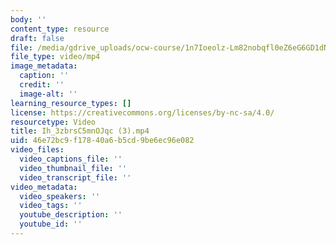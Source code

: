 ```yaml
---
body: ''
content_type: resource
draft: false
file: /media/gdrive_uploads/ocw-course/1n7Ioeolz-Lm82nobqfl0eZ6eG6GD1dNS/ih_3zbrsc5mnojqc-3.mp4
file_type: video/mp4
image_metadata:
  caption: ''
  credit: ''
  image-alt: ''
learning_resource_types: []
license: https://creativecommons.org/licenses/by-nc-sa/4.0/
resourcetype: Video
title: Ih_3zbrsC5mnOJqc (3).mp4
uid: 46e72bc9-f178-40a6-b5cd-9be6ec96e082
video_files:
  video_captions_file: ''
  video_thumbnail_file: ''
  video_transcript_file: ''
video_metadata:
  video_speakers: ''
  video_tags: ''
  youtube_description: ''
  youtube_id: ''
---
```

